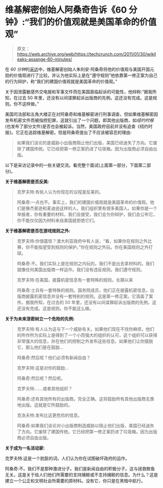 # 维基解密创始人阿桑奇告诉《60 分钟》:“我们的价值观就是美国革命的价值观”

> 原文：<https://web.archive.org/web/https://techcrunch.com/2011/01/30/wikileaks-assange-60-minutes/>

在 *60 分钟*的[采访](https://web.archive.org/web/20230205030431/http://www.cbsnews.com/stories/2011/01/26/60minutes/main7286686.shtml)中，维基解密创始人朱利安·阿桑奇将他的价值观与美国开国元勋的价值观进行了比较，并认为他实际上是在“遵守规则”他依靠第一修正案为自己的行为辩护，称“我们的建国价值观就是美国革命的价值观。”

关于因泄露敏感外交电报和军事文件而在美国面临起诉的可能性，他辩称:“据我所知，在过去 50 年里，还没有以间谍罪起诉出版商的先例。这还没有完成。这是规则。你不这样做。”

美国司法部和五角大楼正在对阿桑奇和维基解密进行刑事调查，但如果维基解密因发布机密文件而被指控犯罪，这就引出了一个问题，即其他出版商，如*纽约时报*(也发布了部分文件)是否也会被起诉。当然，美国政府目前并没有追查《纽约时报》。它正在追踪维基解密。但是阿桑奇提出了不应该被容忍的理由:

> 如果我们谈论的是威胁小出版商阻止他们出版，美国已经迷失了方向。它废除了建国传统。它已经把第一修正案扔进了垃圾箱。因为出版商必须自由出版。

以下是采访记录中的一些关键交流。看完整个面试(上面第一部分，下面第二部分)。

**关于维基解密是否反美:**

> 克罗夫特:有些人认为你现在的议程是反美的。
> 
> 阿桑奇:一点也不。事实上，我们的建国价值观就是美国革命的价值观。他们是像杰斐逊和麦迪逊这样的人。我们组织里有很多美国人。如果你是一个举报者，你有重要的材料，我们会接受，我们会为你辩护，我们会公布它。你不能仅仅因为材料来自美国就拒绝它们。

**关于维基解密是否在游戏规则之外:**

> 克罗夫特:你很震惊？澳大利亚政府中有人说，“看，如果你在规则之外比赛，你不能指望受到规则的保护。”你在规则之外玩。你在美国规则之外打球。
> 
> 阿桑奇:不。我们实际上是在规则之内玩的。我们不是出去拿材料的。我们就像任何美国出版商一样运作。我们没有违反规则。我们遵守规则。
> 
> 克罗夫特:在美国，披露机密信息有一套特殊的规则。长期以来
> 
> 阿桑奇:士兵有一套特殊的规则。国务院成员，他们正在披露机密信息。出版商披露机密信息并没有一套特别的规则。这是第一修正案。它涵盖了案件。据我所知，在过去的 50 年里，还没有以间谍罪起诉出版商的先例。这还没有完成。这是规则。你不能这么做。

**关于为未来泄密树立一个危险的先例:**

> 克罗夫特:有人认为这与下一个威胁有关。如果他们现在不找你麻烦，他们的所作所为实际上是得到了一个小而强大的组织的认可，这个组织可以获得非常强大的信息，并在他们的控制之外发布这些信息。如果他们让你摆脱它，那么他们是在鼓励…
> 
> 阿桑奇:然后呢？他们必须有新闻自由？
> 
> 克罗夫特:这是对你的鼓励…
> 
> 阿桑奇:然后呢？然后呢。
> 
> 克罗夫特:……或者其他组织？
> 
> 阿桑奇:还有其他所有的出版商。完全正确。这将鼓励所有其他出版商无畏地出版。这就是它所鼓励的。
> 
> 克洛夫特:发布比这更危险的信息。
> 
> 阿桑奇:如果我们谈论对小出版商制造威胁以阻止他们出版，美国已经迷失了方向。它废除了建国传统。它已经把第一修正案扔进了垃圾箱。因为出版商必须自由出版。

**关于成为一名活动家:**

克罗夫特:这是一个肮脏的词。人们认为你在试图破坏政府的运作。

阿桑奇:不。我们不是那种激进分子。我们是新闻自由的积极分子。这与拯救鲸鱼无关。这是关于给人们他们所需要的支持捕鲸或不支持捕鲸的信息。为什么？这是建立一个公正和文明社会所需要的原材料。没有它，你只是在黑暗中航行。